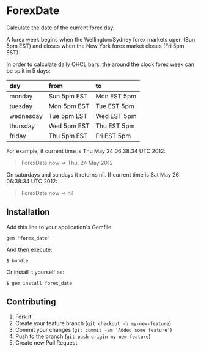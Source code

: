 # ForexDate

Calculate the date of the current forex day.

A forex week begins when the Wellington/Sydney forex markets open (Sun 5pm EST) and closes when the New York forex market closes (Fri 5pm EST).

In order to calculate daily OHCL bars, the around the clock forex week can be split in 5 days:

| day        | from         | to           |
|:-----------|:-------------|:-------------|
| monday     | Sun 5pm EST  | Mon EST 5pm  |
| tuesday    | Mon 5pm EST  | Tue EST 5pm  |
| wednesday  | Tue 5pm EST  | Wed EST 5pm  |
| thursday   | Wed 5pm EST  | Thu EST 5pm  |
| friday     | Thu 5pm EST  | Fri EST 5pm  |

For example, if current time is Thu May 24 06:38:34 UTC 2012:

> ForexDate.now
 => Thu, 24 May 2012

On saturdays and sundays it returns nil. If current time is Sat May 26 06:38:34 UTC 2012:

> ForexDate.now
 => nil

## Installation

Add this line to your application's Gemfile:

    gem 'forex_date'

And then execute:

    $ bundle

Or install it yourself as:

    $ gem install forex_date

## Contributing

1. Fork it
2. Create your feature branch (`git checkout -b my-new-feature`)
3. Commit your changes (`git commit -am 'Added some feature'`)
4. Push to the branch (`git push origin my-new-feature`)
5. Create new Pull Request

